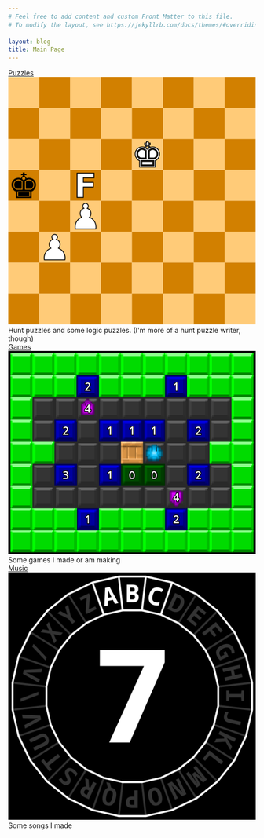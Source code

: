 ```yaml
---
# Feel free to add content and custom Front Matter to this file.
# To modify the layout, see https://jekyllrb.com/docs/themes/#overriding-theme-defaults

layout: blog
title: Main Page
---
```

<div class="main-display">
    <div>
        <div class="title"><a href="puzzles.html">Puzzles</a></div>
        <a href="puzzles.html"><img src="hunts/stuck-on-extraction/chessboards/board-02.svg"/></a>
        <div>Hunt puzzles and some logic puzzles. (I'm more of a hunt puzzle writer, though)</div>
    </div>
    <div>
        <div class="title"><a href="games.html">Games</a></div>
        <a href="games.html"><img src="games/decrement/thumbnail.png"/></a>
        <div>Some games I made or am making</div>
    </div>
    <div>
        <div class="title"><a href="music.html">Music</a></div>
        <a href="music.html"><img src="abc7.png"/></a>
        <div>Some songs I made</div>
    </div>
</div>
<br>